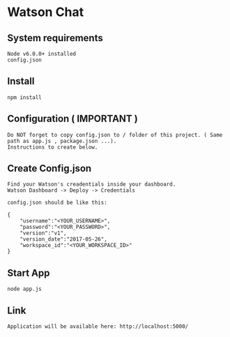 # Watson Chat

## System requirements

    Node v6.0.0+ installed 
    config.json

## Install

    npm install

## Configuration ( IMPORTANT )

    Do NOT forget to copy config.json to / folder of this project. ( Same path as app.js , package.json ...).
    Instructions to create below.

## Create Config.json

    Find your Watson's creadentials inside your dashboard.
    Watson Dashboard -> Deploy -> Credentials

    config.json should be like this: 

    {
        "username":"<YOUR_USERNAME>",
        "password":"<YOUR_PASSWORD>",
        "version":"v1",
        "version_date":"2017-05-26",
        "workspace_id":"<YOUR_WORKSPACE_ID>"
    }

## Start App

    node app.js

## Link

    Application will be available here: http://localhost:5000/
